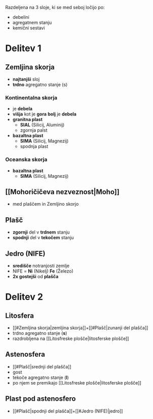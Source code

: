 Razdeljena na 3 sloje, ki se med seboj ločijo po:
- debelini
- agregatnem stanju
- kemični sestavi
# Delitev 1
## Zemljina skorja
- **najtanjši** sloj
- **trdno** agregatno stanje (s)
### Kontinentalna skorja
- je **debela** 
- **višja** kot je **gora** **bolj** je **debela**
- **granitna plast**
	- **SIAL** (Silicij, Aluminij)
	- zgornja palst
- **bazaltna plast**
	- **SIMA** (Silicij, Magnezij)
	- spodnja plast
### Oceanska skorja
- **bazaltna plast**
	- **SIMA** (Silicij, Magnezij)
## [[Mohoričičeva nezveznost|Moho]]
- med plaščem in Zemljino skorjo
## Plašč
- **zgornji** del v **trdnem** stanju
- **spodnji** del v **tekočem** stanju
## Jedro (NIFE)
- **središče** notranjosti zemlje
- NIFE = **Ni** (Nikelj) **Fe** (Železo)
- **2x gostejši** od **plašča**
# Delitev 2
## Litosfera
- [[#Zemljina skorja|zemljina skorja]]+[[#Plašč|zunanji del plašča]]
- trdno agregatno stanje (**s**)
- razdrobljena na [[Litosfreske plošče|litosferske plošče]]
## Astenosfera
- [[#Plašč|srednji del plašča]]
- gost
- tekoče agregatno stanje (**l**)
- po njem se premikajo [[Litosfreske plošče|litosferske plošče]]
## Plast pod astenosfero
- [[#Plašč|spodnji del plašča]]+[[#Jedro (NIFE)|jedro]] 